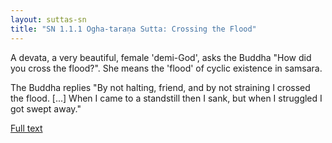 ```yaml
---
layout: suttas-sn
title: "SN 1.1.1 Ogha-taraṇa Sutta: Crossing the Flood"
---
```


A devata, a very beautiful, female 'demi-God', asks the Buddha "How did you cross the flood?". She means the 'flood' of cyclic existence in samsara.  

The Buddha replies "By not halting, friend, and by not straining I crossed the flood. [...] When I came to a standstill then I sank, but when I struggled I got swept away."

[Full text](https://www.dhammatalks.org/suttas/SN/SN1_1.html)
